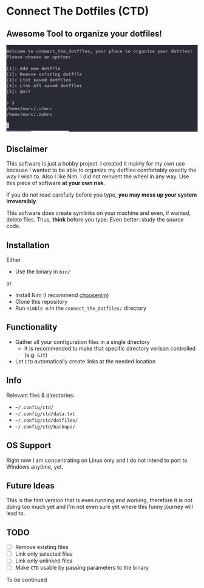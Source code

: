# Connect The Dotfiles (CTD)

## Awesome Tool to organize your dotfiles!

<div align="center">
<img src="https://github.com/Smarcy/connect_the_dotfiles/blob/master/assets/introMenu.png">
</div>

## Disclaimer

This software is just a hobby project. I created it mainly for my own use because
I wanted to be able to organize my dotfiles comfortably exactly the way I wish to. Also I like Nim.
I did not reinvent the wheel in any way.
Use this piece of software **at your own risk**.

If you do not read carefully before you type, **you may mess up your system irreversibly**.

This software does create symlinks on your machine and even, if wanted, delete files.
Thus, **think** before you type. Even better: study the source code.

## Installation

Either

* Use the binary in `bin/`


or

* Install Nim (I recommend [choosenim](https://github.com/dom96/choosenim))
* Clone this repository
* Run `nimble m` in the `connect_the_dotfiles/` directory

## Functionality

- Gather all your configuration files in a single directory
  - It is recommended to make that specific directory verison controlled (e.g. `Git`)
- Let `CTD` automatically create links at the needed location

## Info

Relevant files & directories:

* `~/.config/ctd/`
* `~/.config/ctd/data.txt`
* `~/.config/ctd/dotfiles/`
* `~/.config/ctd/backups/`


## OS Support

Right now I am concentrating on Linux only and I do not intend to
port to Windows anytime, yet.

## Future Ideas

This is the first version that is even running and working,
therefore it is not doing too much yet and I'm not even sure yet where this
funny journey will lead to.

## TODO

* [ ] Remove existing files
* [ ] Link only selected files
* [ ] Link only unlinked files
* [ ] Make `CTD` usable by passing parameters to the binary

To be continued
